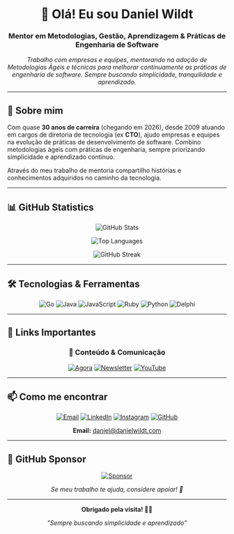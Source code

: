<div align="center">

# 👋 Olá! Eu sou Daniel Wildt

### Mentor em Metodologias, Gestão, Aprendizagem & Práticas de Engenharia de Software

*Trabalho com empresas e equipes, mentorando na adoção de Metodologias Ágeis e técnicas para melhorar continuamente as práticas de engenharia de software. Sempre buscando simplicidade, tranquilidade e aprendizado.*

---

</div>

## 🚀 Sobre mim

Com quase **30 anos de carreira** (chegando em 2026), desde 2009 atuando em cargos de diretoria de tecnologia (ex **CTO**), ajudo empresas e equipes na evolução de práticas de desenvolvimento de software. Combino metodologias ágeis com práticas de engenharia, sempre priorizando simplicidade e aprendizado contínuo.

Através do meu trabalho de mentoria compartilho histórias e conhecimentos adquiridos no caminho da tecnologia.

---

## 📊 GitHub Statistics

<div align="center">

![GitHub Stats](https://github-readme-stats.vercel.app/api?username=dwildt&theme=dark&show_icons=true&hide_border=true&count_private=true)

![Top Languages](https://github-readme-stats.vercel.app/api/top-langs/?username=dwildt&theme=dark&layout=compact&hide_border=true)

![GitHub Streak](https://github-readme-streak-stats.herokuapp.com/?user=dwildt&theme=dark&hide_border=true)

</div>

---

## 🛠️ Tecnologias & Ferramentas

<div align="center">

<img src="https://img.shields.io/badge/Go-00ADD8?style=for-the-badge&logo=go&logoColor=white" alt="Go">
<img src="https://img.shields.io/badge/Java-ED8B00?style=for-the-badge&logo=openjdk&logoColor=white" alt="Java">
<img src="https://img.shields.io/badge/JavaScript-F7DF1E?style=for-the-badge&logo=javascript&logoColor=black" alt="JavaScript">
<img src="https://img.shields.io/badge/Ruby-CC342D?style=for-the-badge&logo=ruby&logoColor=white" alt="Ruby">
<img src="https://img.shields.io/badge/Python-3776AB?style=for-the-badge&logo=python&logoColor=white" alt="Python">
<img src="https://img.shields.io/badge/Delphi-CC342D?style=for-the-badge&logo=delphi&logoColor=white" alt="Delphi">

</div>

---

## 🔗 Links Importantes

<div align="center">

### 📝 Conteúdo & Comunicação
[![Agora](https://img.shields.io/badge/Agora-000000?style=for-the-badge)](https://agora.danielwildt.com/)
[![Newsletter](https://img.shields.io/badge/Newsletter-FF6719?style=for-the-badge&logo=substack&logoColor=white)](http://danielwildt.substack.com/subscribe)
[![YouTube](https://img.shields.io/badge/YouTube-FF0000?style=for-the-badge&logo=youtube&logoColor=white)](https://youtube.com/danielwildt)

</div>

---

## 📫 Como me encontrar

<div align="center">

[![Email](https://img.shields.io/badge/Email-D14836?style=for-the-badge&logo=gmail&logoColor=white)](mailto:daniel@danielwildt.com)
[![LinkedIn](https://img.shields.io/badge/LinkedIn-0077B5?style=for-the-badge&logo=linkedin&logoColor=white)](https://linkedin.com/in/danielwildt)
[![Instagram](https://img.shields.io/badge/Instagram-E4405F?style=for-the-badge&logo=instagram&logoColor=white)](https://instagram.com/dwildt)
[![GitHub](https://img.shields.io/badge/GitHub-100000?style=for-the-badge&logo=github&logoColor=white)](https://github.com/dwildt)

**Email:** daniel@danielwildt.com

</div>

---

## 💖 GitHub Sponsor

<div align="center">

[![Sponsor](https://img.shields.io/badge/sponsor-30363D?style=for-the-badge&logo=GitHub-Sponsors&logoColor=#EA4AAA)](https://github.com/sponsors/dwildt)

*Se meu trabalho te ajuda, considere apoiar! 🙏*

</div>

---

<div align="center">

**Obrigado pela visita! 👨‍💻**

*"Sempre buscando simplicidade e aprendizado"*

</div>